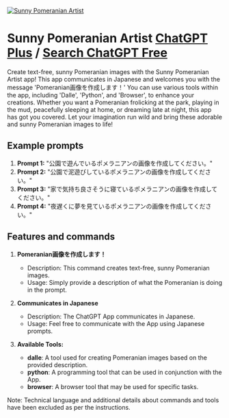 
[![Sunny Pomeranian Artist](https://files.oaiusercontent.com/file-zY1vIhhSBQMDV9bej0geDV4e?se=2123-10-17T15%3A14%3A24Z&sp=r&sv=2021-08-06&sr=b&rscc=max-age%3D31536000%2C%20immutable&rscd=attachment%3B%20filename%3D682a28fa-8ed7-4177-9df2-8ed27aea7faf.png&sig=NFaxcPe5iYJ0%2Bkt3CJXpB%2BbbLbJBT/jebias1Jgxzyc%3D)](https://chat.openai.com/g/g-MEzKnywDY-sunny-pomeranian-artist)

# Sunny Pomeranian Artist [ChatGPT Plus](https://chat.openai.com/g/g-MEzKnywDY-sunny-pomeranian-artist) / [Search ChatGPT Free](https://gptcall.net/index.html#/?search=Sunny%20Pomeranian%20Artist)

Create text-free, sunny Pomeranian images with the Sunny Pomeranian Artist app! This app communicates in Japanese and welcomes you with the message 'Pomeranian画像を作成します！' You can use various tools within the app, including 'Dalle', 'Python', and 'Browser', to enhance your creations. Whether you want a Pomeranian frolicking at the park, playing in the mud, peacefully sleeping at home, or dreaming late at night, this app has got you covered. Let your imagination run wild and bring these adorable and sunny Pomeranian images to life!

## Example prompts

1. **Prompt 1:** "公園で遊んでいるポメラニアンの画像を作成してください。"
2. **Prompt 2:** "公園で泥遊びしているポメラニアンの画像を作成してください。"
3. **Prompt 3:** "家で気持ち良さそうに寝ているポメラニアンの画像を作成してください。"
4. **Prompt 4:** "夜遅くに夢を見ているポメラニアンの画像を作成してください。"

## Features and commands

1. **Pomeranian画像を作成します！**
   - Description: This command creates text-free, sunny Pomeranian images.
   - Usage: Simply provide a description of what the Pomeranian is doing in the prompt.

2. **Communicates in Japanese**
   - Description: The ChatGPT App communicates in Japanese.
   - Usage: Feel free to communicate with the App using Japanese prompts.

3. **Available Tools:**
   - **dalle**: A tool used for creating Pomeranian images based on the provided description.
   - **python**: A programming tool that can be used in conjunction with the App.
   - **browser**: A browser tool that may be used for specific tasks.
   
Note: Technical language and additional details about commands and tools have been excluded as per the instructions.


